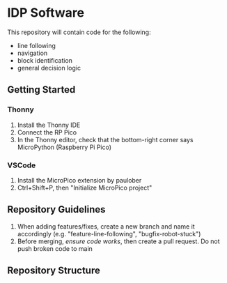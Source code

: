# IDP Software
This repository will contain code for the following:
- line following 
- navigation
- block identification
- general decision logic

## Getting Started
### Thonny
1. Install the Thonny IDE
2. Connect the RP Pico
3. In the Thonny editor, check that the bottom-right corner says MicroPython (Raspberry Pi Pico)

### VSCode
1. Install the MicroPico extension by paulober
2. Ctrl+Shift+P, then "Initialize MicroPico project"

## Repository Guidelines
1. When adding features/fixes, create a new branch and name it accordingly (e.g. "feature-line-following", "bugfix-robot-stuck")
2. Before merging, *ensure code works*, then create a pull request. Do not push broken code to main

## Repository Structure
